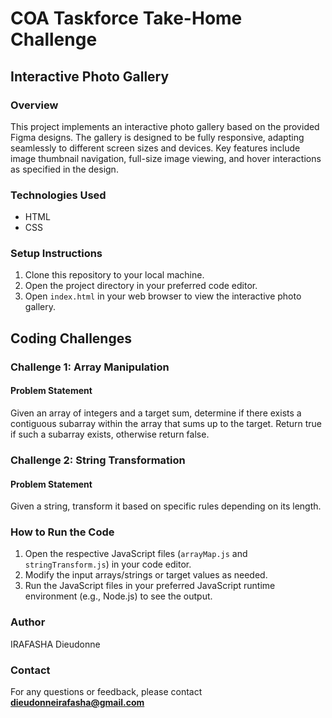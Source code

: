 # COA Taskforce Take-Home Challenge

## Interactive Photo Gallery

### Overview
This project implements an interactive photo gallery based on the provided Figma designs. The gallery is designed to be fully responsive, adapting seamlessly to different screen sizes and devices. Key features include image thumbnail navigation, full-size image viewing, and hover interactions as specified in the design.

### Technologies Used
- HTML
- CSS

### Setup Instructions
1. Clone this repository to your local machine.
2. Open the project directory in your preferred code editor.
3. Open `index.html` in your web browser to view the interactive photo gallery.


## Coding Challenges

### Challenge 1: Array Manipulation
#### Problem Statement
Given an array of integers and a target sum, determine if there exists a contiguous subarray within the array that sums up to the target. Return true if such a subarray exists, otherwise return false.



### Challenge 2: String Transformation
#### Problem Statement
Given a string, transform it based on specific rules depending on its length.


### How to Run the Code
1. Open the respective JavaScript files (`arrayMap.js` and `stringTransform.js`) in your code editor.
2. Modify the input arrays/strings or target values as needed.
3. Run the JavaScript files in your preferred JavaScript runtime environment (e.g., Node.js) to see the output.

### Author
IRAFASHA Dieudonne

### Contact
For any questions or feedback, please contact **dieudonneirafasha@gmail.com**

